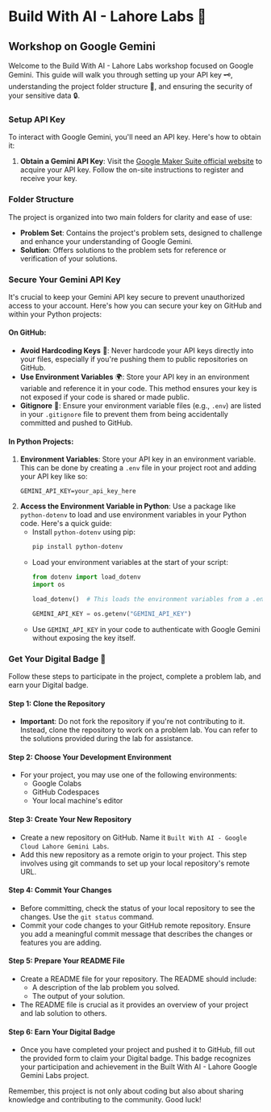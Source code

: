 # Build With AI - Lahore Labs 🌟
## Workshop on Google Gemini

Welcome to the Build With AI - Lahore Labs workshop focused on Google Gemini. This guide will walk you through setting up your API key 🗝️, understanding the project folder structure 📁, and ensuring the security of your sensitive data 🔒.

### Setup API Key

To interact with Google Gemini, you'll need an API key. Here's how to obtain it:

1. **Obtain a Gemini API Key**: Visit the [Google Maker Suite official website](https://makersuite.google.com/app/apikey) to acquire your API key. Follow the on-site instructions to register and receive your key.

### Folder Structure

The project is organized into two main folders for clarity and ease of use:

- **Problem Set**: Contains the project's problem sets, designed to challenge and enhance your understanding of Google Gemini.
- **Solution**: Offers solutions to the problem sets for reference or verification of your solutions.

### Secure Your Gemini API Key

It's crucial to keep your Gemini API key secure to prevent unauthorized access to your account. Here's how you can secure your key on GitHub and within your Python projects:

#### On GitHub:

- **Avoid Hardcoding Keys** 🔑: Never hardcode your API keys directly into your files, especially if you're pushing them to public repositories on GitHub.
- **Use Environment Variables** 🌍: Store your API key in an environment variable and reference it in your code. This method ensures your key is not exposed if your code is shared or made public.
- **Gitignore** 🚫: Ensure your environment variable files (e.g., `.env`) are listed in your `.gitignore` file to prevent them from being accidentally committed and pushed to GitHub.

#### In Python Projects:

1. **Environment Variables**: Store your API key in an environment variable. This can be done by creating a `.env` file in your project root and adding your API key like so:
   ```plaintext
   GEMINI_API_KEY=your_api_key_here
   ```
2. **Access the Environment Variable in Python**:
   Use a package like `python-dotenv` to load and use environment variables in your Python code. Here's a quick guide:
   - Install `python-dotenv` using pip:
     ```bash
     pip install python-dotenv
     ```
   - Load your environment variables at the start of your script:
     ```python
     from dotenv import load_dotenv
     import os

     load_dotenv()  # This loads the environment variables from a .env file

     GEMINI_API_KEY = os.getenv("GEMINI_API_KEY")
     ```
   - Use `GEMINI_API_KEY` in your code to authenticate with Google Gemini without exposing the key itself.

### Get Your Digital Badge 🏅

Follow these steps to participate in the project, complete a problem lab, and earn your Digital badge.

#### Step 1: Clone the Repository

- **Important**: Do not fork the repository if you're not contributing to it. Instead, clone the repository to work on a problem lab. You can refer to the solutions provided during the lab for assistance.

#### Step 2: Choose Your Development Environment

- For your project, you may use one of the following environments:
  - Google Colabs
  - GitHub Codespaces
  - Your local machine's editor

#### Step 3: Create Your New Repository

- Create a new repository on GitHub. Name it `Built With AI - Google Cloud Lahore Gemini Labs`.
- Add this new repository as a remote origin to your project. This step involves using git commands to set up your local repository's remote URL.

#### Step 4: Commit Your Changes

- Before committing, check the status of your local repository to see the changes. Use the `git status` command.
- Commit your code changes to your GitHub remote repository. Ensure you add a meaningful commit message that describes the changes or features you are adding.

#### Step 5: Prepare Your README File

- Create a README file for your repository. The README should include:
  - A description of the lab problem you solved.
  - The output of your solution.
- The README file is crucial as it provides an overview of your project and lab solution to others.

#### Step 6: Earn Your Digital Badge

- Once you have completed your project and pushed it to GitHub, fill out the provided form to claim your Digital badge. This badge recognizes your participation and achievement in the Built With AI - Lahore Google Gemini Labs project.

Remember, this project is not only about coding but also about sharing knowledge and contributing to the community. Good luck!
